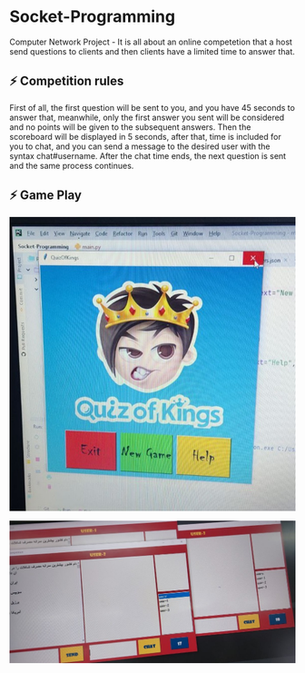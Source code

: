 # Socket-Programming
Computer Network Project - It is all about an online competetion that a host send questions to clients and then clients have a limited time to answer that.

## ⚡️ Competition rules

First of all, the first question will be sent to you, and you have 45 seconds to answer that, meanwhile, only the first answer you sent will be considered and no points will be given to the subsequent answers. Then the scoreboard will be displayed in 5 seconds, after that, time is included for you to chat, and you can send a message to the desired user with the syntax chat#username. After the chat time ends, the next question is sent and the same process continues.

##  ⚡️ Game Play

![startMenu](Simulation/sim2.jpg)


![game](Simulation/sim1.jpg)
